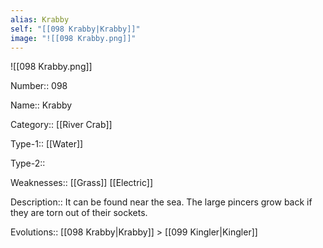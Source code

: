 ```yaml
---
alias: Krabby
self: "[[098 Krabby|Krabby]]"
image: "![[098 Krabby.png]]"
---
```


![[098 Krabby.png]]


Number:: 098

Name:: Krabby

Category:: [[River Crab]]

Type-1:: [[Water]]

Type-2:: 

Weaknesses:: [[Grass]] [[Electric]]

Description:: It can be found near the sea. The large pincers grow back if they are torn out of their sockets.

Evolutions:: [[098 Krabby|Krabby]] > [[099 Kingler|Kingler]]